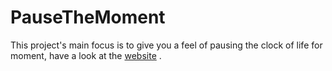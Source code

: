# PauseTheMoment
This project's main focus is to give you a feel of pausing the clock of life for moment, have a look at the [website](https://keshavcodex.github.io/PauseTheMoment/) .